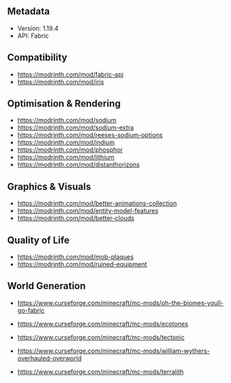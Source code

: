 ## Metadata

- Version: 1.19.4
- API: Fabric

## Compatibility

- https://modrinth.com/mod/fabric-api
- https://modrinth.com/mod/iris

## Optimisation & Rendering

- https://modrinth.com/mod/sodium
- https://modrinth.com/mod/sodium-extra
- https://modrinth.com/mod/reeses-sodium-options
- https://modrinth.com/mod/indium
- https://modrinth.com/mod/phosphor
- https://modrinth.com/mod/lithium
- https://modrinth.com/mod/distanthorizons

## Graphics & Visuals 

- https://modrinth.com/mod/better-animations-collection
- https://modrinth.com/mod/entity-model-features
- https://modrinth.com/mod/better-clouds

## Quality of Life

- https://modrinth.com/mod/mob-plaques
- https://modrinth.com/mod/ruined-equipment

## World Generation

- https://www.curseforge.com/minecraft/mc-mods/oh-the-biomes-youll-go-fabric

- https://www.curseforge.com/minecraft/mc-mods/ecotones
- https://www.curseforge.com/minecraft/mc-mods/tectonic
- https://www.curseforge.com/minecraft/mc-mods/william-wythers-overhauled-overworld
- https://www.curseforge.com/minecraft/mc-mods/terralith
